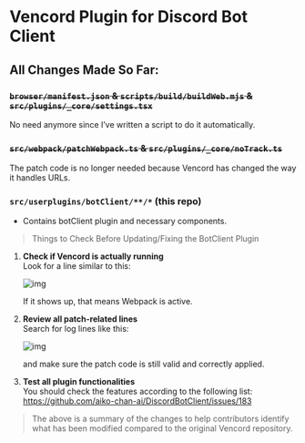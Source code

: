# Vencord Plugin for Discord Bot Client

## All Changes Made So Far:

### ~~`browser/manifest.json` & `scripts/build/buildWeb.mjs` & `src/plugins/_core/settings.tsx`~~
No need anymore since I’ve written a script to do it automatically.

### ~~`src/webpack/patchWebpack.ts` & `src/plugins/_core/noTrack.ts`~~
The patch code is no longer needed because Vencord has changed the way it handles URLs.

### `src/userplugins/botClient/**/*` (this repo)
- Contains botClient plugin and necessary components.

> Things to Check Before Updating/Fixing the BotClient Plugin

1. **Check if Vencord is actually running**  
    Look for a line similar to this: 

    ![img](https://i.imgur.com/qXkMCqm.png)

    If it shows up, that means Webpack is active.

2. **Review all patch-related lines**  
    Search for log lines like this:  

    ![img](https://i.imgur.com/ysLJWa1.png)

    and make sure the patch code is still valid and correctly applied.

3. **Test all plugin functionalities**  
   You should check the features according to the following list: https://github.com/aiko-chan-ai/DiscordBotClient/issues/183


> The above is a summary of the changes to help contributors identify what has been modified compared to the original Vencord repository.